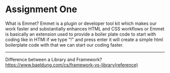 # Assignment One
What is Emmet?
Emmet is a plugin or developer tool kit which makes our work faster and substantially enhances HTML and CSS workflows
or 
Emmet is basically an extension used to provide a boiler plate code to start with coding like in HTMl if we type "!" and press enter it will create a simple html boilerplate code with that we can start our coding faster.

-----------------------------------------------------------
Difference between a Library and Framework?
https://www.baeldung.com/cs/framework-vs-library(reference)


